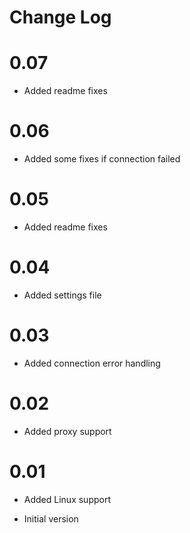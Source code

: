 # Change Log
# 0.07
- Added readme fixes
# 0.06
- Added some fixes if connection failed
# 0.05
- Added readme fixes
# 0.04
- Added settings file
# 0.03
- Added connection error handling
# 0.02
- Added proxy support
# 0.01
- Added Linux support

- Initial version

